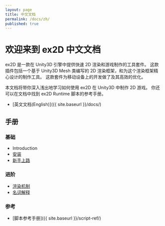 ```yaml
---
layout: page
title: 中文文档
permalink: /docs/zh/
published: true
---
```


# 欢迎来到 ex2D 中文文档

ex2D 是一款在 Unity3D 引擎中提供快速 2D 渲染和游戏制作的工具套件。
这款插件包括一个基于 Unity3D Mesh 类编写的 2D 渲染框架，和为这个渲染框架精心设计的制作工具。
这款套件为移动设备上的开发做了及其高效的优化。

本文档将带你深入浅出地学习如何使用 ex2D 在 Unity3D 中制作 2D 游戏。
你还可以在文档中找到 ex2D Runtime 脚本的参考手册。

- [英文文档(English)]({{ site.baseurl }}/docs/)

## 手册

### 基础

- Introduction
- [安装](./installation/)
- [新手上路](./quick-start/)

### 进阶

- [渲染机制](./how-ex2d-renders/)
- [名词解释](./glossary/)

### 参考

* [脚本参考手册]({{ site.baseurl }}/script-ref/)
